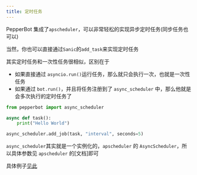 ```yaml
---
title: 定时任务
---
```


PepperBot 集成了`apscheduler`，可以非常轻松的实现异步定时任务(同步任务也可以)

当然，你也可以直接通过`Sanic`的`add_task`来实现定时任务

其实定时任务和一次性任务很相似，区别在于

- 如果直接通过 `asyncio.run()`运行任务，那么就只会执行一次，也就是一次性任务
- 如果通过 `bot.run()`，并且将任务注册到了 `async_scheduler` 中，那么他就是会多次执行的定时任务了

```py
from pepperbot import async_scheduler

async def task():
    print("Hello World")

async_scheduler.add_job(task, "interval", seconds=5)
```

`async_scheduler`其实就是一个实例化的，`apscheduler` 的 `AsyncScheduler`，所以具体参数见 `apscheduler` 的[文档]即可

具体例子[见此](../../examples/定时任务)
